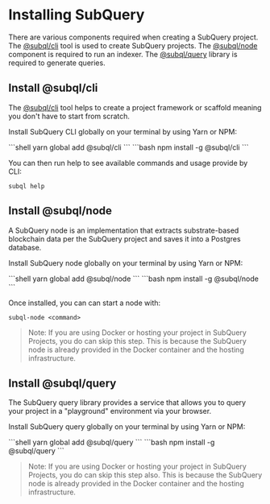# Installing SubQuery

There are various components required when creating a SubQuery project. The [@subql/cli](https://github.com/subquery/subql/tree/docs-new-section/packages/cli) tool is used to create SubQuery projects. The [@subql/node](https://github.com/subquery/subql/tree/docs-new-section/packages/node) component is required to run an indexer. The [@subql/query](https://github.com/subquery/subql/tree/docs-new-section/packages/query) library is required to generate queries.

## Install @subql/cli

The [@subql/cli](https://github.com/subquery/subql/tree/docs-new-section/packages/cli) tool helps to create a project framework or scaffold meaning you don't have to start from scratch.  

Install SubQuery CLI globally on your terminal by using Yarn or NPM:

<CodeGroup>
  <CodeGroupItem title="YARN" active>
  ```shell
  yarn global add @subql/cli
  ```
  </CodeGroupItem>

  <CodeGroupItem title="NPM">
  ```bash
  npm install -g @subql/cli
  ```
  </CodeGroupItem>
</CodeGroup>

You can then run help to see available commands and usage provide by CLI:

```shell
subql help
```
## Install @subql/node

A SubQuery node is an implementation that extracts substrate-based blockchain data per the SubQuery project and saves it into a Postgres database.

Install SubQuery node globally on your terminal by using Yarn or NPM:

<CodeGroup>
  <CodeGroupItem title="YARN" active>
  ```shell
  yarn global add @subql/node
  ```
  </CodeGroupItem>

  <CodeGroupItem title="NPM">
  ```bash
  npm install -g @subql/node
  ```
  </CodeGroupItem>
</CodeGroup>

Once installed, you can can start a node with:

```shell
subql-node <command>
```
> Note: If you are using Docker or hosting your project in SubQuery Projects, you do can skip this step. This is because the SubQuery node is already provided in the Docker container and the hosting infrastructure. 

## Install @subql/query

The SubQuery query library provides a service that allows you to query your project in a "playground" environment via your browser. 

Install SubQuery query globally on your terminal by using Yarn or NPM:

<CodeGroup>
  <CodeGroupItem title="YARN" active>
  ```shell
  yarn global add @subql/query
  ```
  </CodeGroupItem>

  <CodeGroupItem title="NPM">
  ```bash
  npm install -g @subql/query
  ```
  </CodeGroupItem>
</CodeGroup>

> Note: If you are using Docker or hosting your project in SubQuery Projects, you do can skip this step also. This is because the SubQuery node is already provided in the Docker container and the hosting infrastructure. 